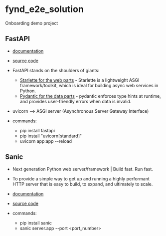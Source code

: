 # fynd_e2e_solution
Onboarding demo project

## FastAPI

- [documentation](https://fastapi.tiangolo.com)
- [source code](https://github.com/tiangolo/fastapi)
- FastAPI stands on the shoulders of giants:
    - [Starlette for the web parts](https://www.starlette.io/) - Starlette is a lightweight ASGI framework/toolkit, which is ideal for building async web services in Python.
    - [Pydantic for the data parts](https://pydantic-docs.helpmanual.io/) - pydantic enforces type hints at runtime, and provides user-friendly errors when data is invalid.
- uvicorn --> ASGI server (Asynchronous Server Gateway Interface)

- commands:
  - pip install fastapi
  - pip install "uvicorn[standard]"
  - uvicorn app:app --reload

## Sanic

- Next generation Python web server/framework | Build fast. Run fast.
- To provide a simple way to get up and running a highly performant HTTP server that is easy to build, to expand, and ultimately to scale.
- [documentation](https://sanic.dev/en/guide/)
- [source code](https://github.com/sanic-org/sanic)

- commands:
  - pip install sanic
  - sanic server.app --port <port_number>
